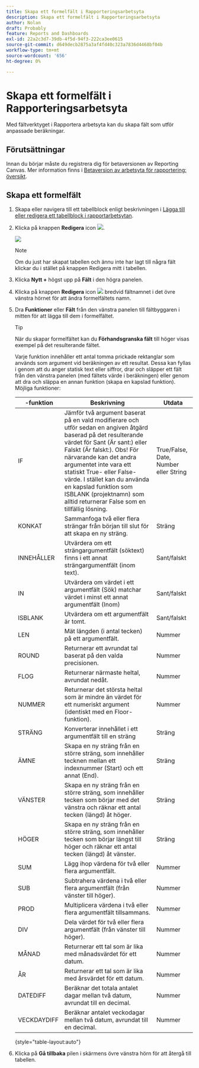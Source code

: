 ```yaml
---
title: Skapa ett formelfält i Rapporteringsarbetsyta
description: Skapa ett formelfält i Rapporteringsarbetsyta
author: Nolan
draft: Probably
feature: Reports and Dashboards
exl-id: 22a2c3d7-39db-4f5d-94f3-222ca3ee0615
source-git-commit: d649decb2875a3af4fd40c323a7836d4468bf04b
workflow-type: tm+mt
source-wordcount: '656'
ht-degree: 0%

---
```



# Skapa ett formelfält i Rapporteringsarbetsyta

Med fältverktyget i Rapportera arbetsyta kan du skapa fält som utför anpassade beräkningar.

## Förutsättningar

Innan du börjar måste du registrera dig för betaversionen av Reporting Canvas. Mer information finns i [Betaversion av arbetsyta för rapportering: översikt](/help/quicksilver/product-announcements/betas/reporting-canvas-beta/reporting-canvas-beta-overview.md).

## Skapa ett formelfält

1. Skapa eller navigera till ett tabellblock enligt beskrivningen i [Lägga till eller redigera ett tabellblock i rapportarbetsytan](../../../reports-and-dashboards/reporting-canvas/table-blocks/add-or-edit-report-table.md).
1. Klicka på knappen **Redigera** icon ![](assets/edit-icon.png).

   ![](assets/edit-icon-table-header-350x71.png)

   >[!NOTE]
   >
   >Om du just har skapat tabellen och ännu inte har lagt till några fält klickar du i stället på knappen Redigera mitt i tabellen.

1. Klicka **Nytt +** högst upp på **Fält** i den högra panelen.
1. Klicka på knappen **Redigera** icon ![](assets/edit-icon.png) bredvid fältnamnet i det övre vänstra hörnet för att ändra formelfältets namn.
1. Dra **Funktioner** eller **Fält** från den vänstra panelen till fältbyggaren i mitten för att lägga till dem i formelfältet.


   >[!TIP]
   >
   >När du skapar formelfältet kan du **Förhandsgranska fält** till höger visas exempel på det resulterande fältet.

   Varje funktion innehåller ett antal tomma prickade rektanglar som används som argument vid beräkningen av ett resultat. Dessa kan fyllas i genom att du anger statisk text eller siffror, drar och släpper ett fält från den vänstra panelen (med fältets värde i beräkningen) eller genom att dra och släppa en annan funktion (skapa en kapslad funktion). Möjliga funktioner:

   |  -funktion | Beskrivning | Utdata |
   |---|---|---|
   | IF | Jämför två argument baserat på en vald modifierare och utför sedan en angiven åtgärd baserad på det resulterande värdet för Sant (Är sant:) eller Falskt (Är falskt:). Obs! För närvarande kan det andra argumentet inte vara ett statiskt True- eller False-värde. I stället kan du använda en kapslad funktion som ISBLANK (projektnamn) som alltid returnerar False som en tillfällig lösning. | True/False, Date, Number eller String |
   | KONKAT | Sammanfoga två eller flera strängar från början till slut för att skapa en ny sträng. | Sträng |
   | INNEHÅLLER | Utvärdera om ett strängargumentfält (söktext) finns i ett annat strängargumentfält (inom text). | Sant/falskt |
   | IN | Utvärdera om värdet i ett argumentfält (Sök) matchar värdet i minst ett annat argumentfält (Inom) | Sant/falskt |
   | ISBLANK | Utvärdera om ett argumentfält är tomt. | Sant/falskt |
   | LEN | Mät längden (i antal tecken) på ett argumentfält. | Nummer |
   | ROUND | Returnerar ett avrundat tal baserat på den valda precisionen. | Nummer |
   | FLOG | Returnerar närmaste heltal, avrundat nedåt. | Nummer |
   | NUMMER | Returnerar det största heltal som är mindre än värdet för ett numeriskt argument (identiskt med en Floor-funktion). | Nummer |
   | STRÄNG | Konverterar innehållet i ett argumentfält till en sträng | Sträng |
   | ÄMNE | Skapa en ny sträng från en större sträng, som innehåller tecknen mellan ett indexnummer (Start) och ett annat (End). | Sträng |
   | VÄNSTER | Skapa en ny sträng från en större sträng, som innehåller tecken som börjar med det vänstra och räknar ett antal tecken (längd) åt höger. | Sträng |
   | HÖGER | Skapa en ny sträng från en större sträng, som innehåller tecken som börjar längst till höger och räknar ett antal tecken (längd) åt vänster. | Sträng |
   | SUM | Lägg ihop värdena för två eller flera argumentfält. | Nummer |
   | SUB | Subtrahera värdena i två eller flera argumentfält (från vänster till höger). | Nummer |
   | PROD | Multiplicera värdena i två eller flera argumentfält tillsammans. | Nummer |
   | DIV | Dela värdet för två eller flera argumentfält (från vänster till höger). | Nummer |
   | MÅNAD | Returnerar ett tal som är lika med månadsvärdet för ett datum. | Nummer |
   | ÅR | Returnerar ett tal som är lika med årsvärdet för ett datum. | Nummer |
   | DATEDIFF | Beräknar det totala antalet dagar mellan två datum, avrundat till en decimal. | Nummer |
   | VECKDAYDIFF | Beräknar antalet veckodagar mellan två datum, avrundat till en decimal. | Nummer |

   {style=&quot;table-layout:auto&quot;}

1. Klicka på **Gå tillbaka** pilen i skärmens övre vänstra hörn för att återgå till tabellen.
